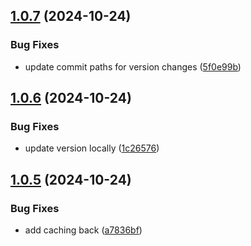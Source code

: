 ## [1.0.7](https://github.com/ocrosby/lambda-kit/compare/v1.0.6...v1.0.7) (2024-10-24)


### Bug Fixes

* update commit paths for version changes ([5f0e99b](https://github.com/ocrosby/lambda-kit/commit/5f0e99ba9c70e5ce96e2eebc013175b8df1e092c))

## [1.0.6](https://github.com/ocrosby/lambda-kit/compare/v1.0.5...v1.0.6) (2024-10-24)


### Bug Fixes

* update version locally ([1c26576](https://github.com/ocrosby/lambda-kit/commit/1c2657667b6ff9a346c0af0fd86d79df85939878))

## [1.0.5](https://github.com/ocrosby/lambda-kit/compare/v1.0.4...v1.0.5) (2024-10-24)


### Bug Fixes

* add caching back ([a7836bf](https://github.com/ocrosby/lambda-kit/commit/a7836bf7b4ea6c4acf9df1493d5474a2484db9cc))
